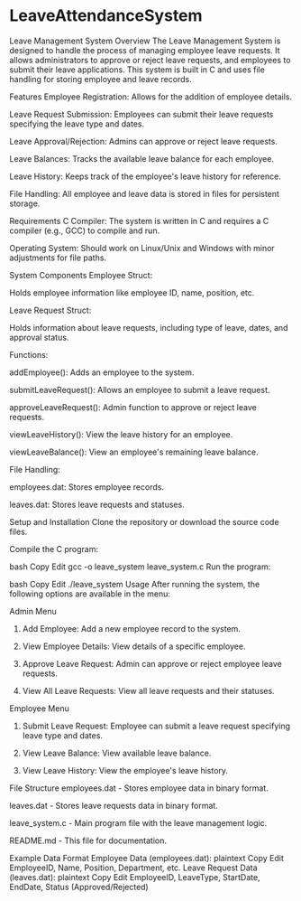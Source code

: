 # LeaveAttendanceSystem

Leave Management System
Overview
The Leave Management System is designed to handle the process of managing employee leave requests. It allows administrators to approve or reject leave requests, and employees to submit their leave applications. This system is built in C and uses file handling for storing employee and leave records.

Features
Employee Registration: Allows for the addition of employee details.

Leave Request Submission: Employees can submit their leave requests specifying the leave type and dates.

Leave Approval/Rejection: Admins can approve or reject leave requests.

Leave Balances: Tracks the available leave balance for each employee.

Leave History: Keeps track of the employee's leave history for reference.

File Handling: All employee and leave data is stored in files for persistent storage.

Requirements
C Compiler: The system is written in C and requires a C compiler (e.g., GCC) to compile and run.

Operating System: Should work on Linux/Unix and Windows with minor adjustments for file paths.

System Components
Employee Struct:

Holds employee information like employee ID, name, position, etc.

Leave Request Struct:

Holds information about leave requests, including type of leave, dates, and approval status.

Functions:

addEmployee(): Adds an employee to the system.

submitLeaveRequest(): Allows an employee to submit a leave request.

approveLeaveRequest(): Admin function to approve or reject leave requests.

viewLeaveHistory(): View the leave history for an employee.

viewLeaveBalance(): View an employee's remaining leave balance.

File Handling:

employees.dat: Stores employee records.

leaves.dat: Stores leave requests and statuses.

Setup and Installation
Clone the repository or download the source code files.

Compile the C program:

bash
Copy
Edit
gcc -o leave_system leave_system.c
Run the program:

bash
Copy
Edit
./leave_system
Usage
After running the system, the following options are available in the menu:

Admin Menu
1. Add Employee: Add a new employee record to the system.

2. View Employee Details: View details of a specific employee.

3. Approve Leave Request: Admin can approve or reject employee leave requests.

4. View All Leave Requests: View all leave requests and their statuses.

Employee Menu
1. Submit Leave Request: Employee can submit a leave request specifying leave type and dates.

2. View Leave Balance: View available leave balance.

3. View Leave History: View the employee's leave history.

File Structure
employees.dat - Stores employee data in binary format.

leaves.dat - Stores leave requests data in binary format.

leave_system.c - Main program file with the leave management logic.

README.md - This file for documentation.

Example Data Format
Employee Data (employees.dat):
plaintext
Copy
Edit
EmployeeID, Name, Position, Department, etc.
Leave Request Data (leaves.dat):
plaintext
Copy
Edit
EmployeeID, LeaveType, StartDate, EndDate, Status (Approved/Rejected)
